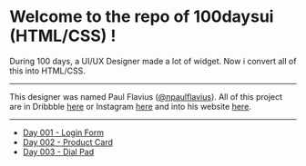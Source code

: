 Welcome to the repo of 100daysui (HTML/CSS) !
===================

During 100 days, a UI/UX Designer made a lot of widget. Now i convert all of this into HTML/CSS.

---

This designer was named Paul Flavius ([@npaulflavius](https://twitter.com/npaulflavius)). All of this project are in Dribbble [here](https://dribbble.com/NpaulFlavius) or Instagram [here](https://instagram.com/paulflavius/) and into his website [here](http://www.100daysui.com/).

---

 - [Day 001 - Login Form](http://daethe.github.io/100DaysUI/days/1/)
 - [Day 002 - Product Card](http://daethe.github.io/100DaysUI/days/2/)
 - [Day 003 - Dial Pad](http://daethe.github.io/100DaysUI/days/3/)
